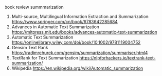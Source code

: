 book review summmarization
1. Multi-source, Multilingual Information Extraction and Summarization https://www.springer.com/cn/book/9783642285684
2. Advances in Automatic Text Summarization https://mitpress.mit.edu/books/advances-automatic-text-summarization
3. Automatic Text Summarization https://onlinelibrary.wiley.com/doi/book/10.1002/9781119004752
4. Gensim Text Rank https://radimrehurek.com/gensim/summarization/summariser.html4 
5. TextRank for Text Summarization https://nlpforhackers.io/textrank-text-summarization/
6. Wikipedia https://en.wikipedia.org/wiki/Automatic_summarization
